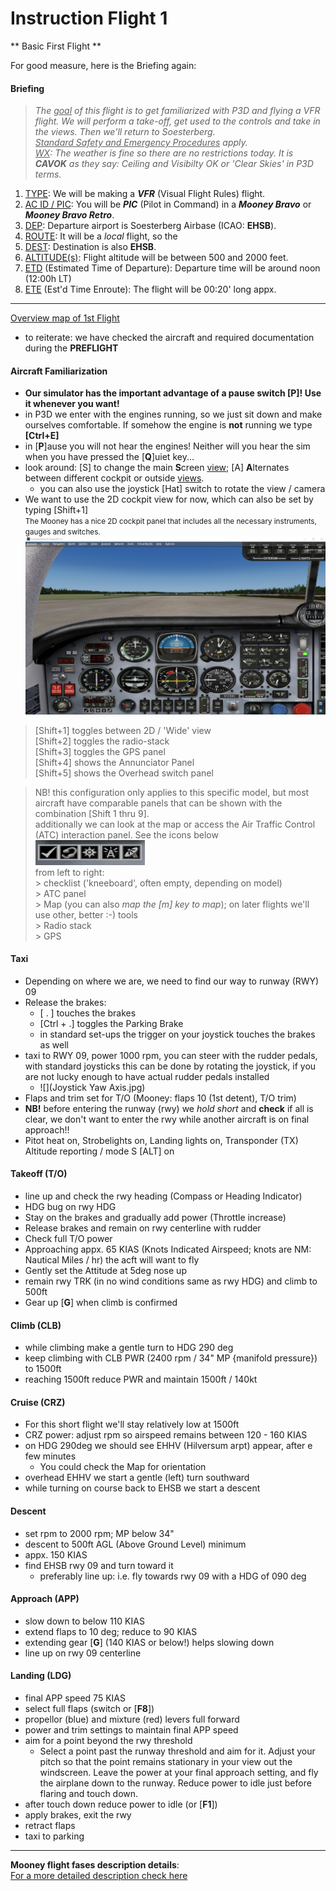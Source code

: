 # Instruction Flight 1
** Basic First Flight **

For good measure, here is the Briefing again:

#### Briefing

> *The <u>goal</u> of this flight is to get familiarized with P3D and flying a VFR flight. We will perform a take-off, get used to the controls and take in the views. Then we'll return to Soesterberg.  
> <u>Standard Safety and Emergency Procedures</u> apply.    
<u>WX</u>: The weather is fine so there are no restrictions today. It is **CAVOK** as they say: Ceiling and Visibilty OK or '*Clear Skies*' in P3D terms.*   

1. <u>TYPE</u>: We will be making a <b><i>VFR</i></b> (Visual Flight Rules) flight.
2. <u>AC ID / PIC</u>: You will be <b><i>PIC</i></b> (Pilot in Command) in a <b><i>Mooney Bravo</i></b> or <b><i>Mooney Bravo Retro</i></b>.     
3. <u>DEP</u>: Departure airport is Soesterberg Airbase (ICAO: **EHSB**).     
4. <u>ROUTE</u>: It will be a *local* flight, so the
5. <u>DEST</u>: Destination is also **EHSB**. 
6. <u>ALTITUDE(s)</u>: Flight altitude will be between 500 and 2000 feet.
7. <u>ETD</u> (Estimated Time of Departure): Departure time will be around noon (12:00h LT)
8. <u>ETE</u> (Est'd Time Enroute): The flight will be 00:20' long appx.   
     
---

[Overview map of 1st Flight](EHSB-01.md)   


- to reiterate: we have checked the aircraft and required documentation during the **PREFLIGHT**

#### Aircraft Familiarization   
-  **Our simulator has the important advantage of a pause switch [**P**]! Use it whenever you want!**   
- in P3D we enter with the engines running, so we just sit down and make ourselves comfortable. If somehow the engine is **not** running we type **[Ctrl+E]**   
- in [**P**]ause you will not hear the engines! Neither will you hear the sim when you have pressed the [**Q**]uiet key...   
- look around: [S] to change the main **S**creen <u>view</u>; [A] **A**lternates between different cockpit or outside <u>views</u>.   
    - you can also use the joystick [Hat] switch to rotate the view / camera     
- We want to use the 2D cockpit view for now, which can also be set by typing [Shift+1]   
<small>The Mooney has a nice 2D cockpit panel that includes all the necessary instruments, gauges and switches.</small>   
![](Mooney2D.png)

> [Shift+1] toggles between 2D / 'Wide' view   
> [Shift+2] toggles the radio-stack   
> [Shift+3] toggles the GPS panel   
> [Shift+4] shows the Annunciator Panel   
> [Shift+5] shows the Overhead switch panel   

> NB! this configuration only applies to this specific model, but most aircraft have comparable panels that can be shown with the combination [Shift 1 thru 9].   
> additionally we can look at the map or access the Air Traffic Control (ATC) interaction panel. See the icons below   
> ![](P3D_icons.png)     
> from left to right:   
        > checklist ('kneeboard', often empty, depending on model)   
        > ATC panel   
        > Map (you can also *map the [m] key to map*); on later flights we'll use other, better :-) tools      
        > Radio stack   
        > GPS  

#### Taxi

- Depending on where we are, we need to find our way to runway (RWY) 09    
- Release the brakes:   
    - [ . ] touches the brakes   
    - [Ctrl + .] toggles the Parking Brake   
    - in standard set-ups the trigger on your joystick touches the brakes as well  
- taxi to RWY 09, power 1000 rpm, you can steer with the rudder pedals, with standard joysticks this can be done by rotating the joystick, if you are not lucky enough to have actual rudder pedals installed      
    -  ![](Joystick Yaw Axis.jpg) 
-  Flaps and trim set for T/O (Mooney: flaps 10 (1st detent), T/O trim)    
- **NB!** before entering the runway (rwy) we *hold short* and **check** if all is clear, we don't want to enter the rwy while another aircraft is on final approach!!   
- Pitot heat on, Strobelights on, Landing lights on, Transponder (TX) Altitude reporting / mode S [ALT] on    

#### Takeoff (T/O)

- line up and check the rwy heading (Compass or Heading Indicator)   
- HDG bug on rwy HDG   
- Stay on the brakes and gradually add power (Throttle increase)   
- Release brakes and remain on rwy centerline with rudder   
- Check full T/O power
- Approaching appx. 65 KIAS (Knots Indicated Airspeed; knots are NM: Nautical Miles / hr) the acft will want to fly
- Gently set the Attitude at 5deg nose up
- remain rwy TRK (in no wind conditions same as rwy HDG) and climb to 500ft  
- Gear up [**G**] when climb is confirmed    

#### Climb (CLB)

- while climbing make a gentle turn to HDG 290 deg   
- keep climbing with CLB PWR (2400 rpm / 34" MP {manifold pressure}) to 1500ft   
- reaching 1500ft reduce PWR and maintain 1500ft / 140kt

#### Cruise (CRZ)   

- For this short flight we'll stay relatively low at 1500ft   
- CRZ power: adjust rpm so airspeed remains between 120 - 160 KIAS   
- on HDG 290deg we should see EHHV (Hilversum arpt) appear, after e few minutes   
    - You could check the Map for orientation   
- overhead EHHV we start a gentle (left) turn southward
- while turning on course back to EHSB we start a descent   

#### Descent   

- set rpm to 2000 rpm; MP below 34"   
- descent to 500ft AGL (Above Ground Level) minimum  
- appx. 150 KIAS    
- find EHSB rwy 09 and turn toward it   
    - preferably line up: i.e. fly towards rwy 09 with a HDG of 090 deg   

#### Approach (APP)   

- slow down to below 110 KIAS   
- extend flaps to 10 deg; reduce to 90 KIAS
- extending gear [**G**] (140 KIAS or below!) helps slowing down   
- line up on rwy 09 centerline   

#### Landing (LDG)   

- final APP speed 75 KIAS   
- select full flaps (switch or [**F8**])   
- propellor (blue) and mixture (red) levers full forward   
- power and trim settings to maintain final APP speed   
- aim for a point beyond the rwy threshold   
    - Select a point past the runway threshold and aim for it. Adjust your pitch so that the point remains stationary in your view out the windscreen. Leave the power at your final approach setting, and fly the airplane down to the runway. Reduce power to idle just before flaring and touch down.   
- after touch down reduce power to idle (or [**F1**])
- apply brakes, exit the rwy   
- retract flaps
- taxi to parking   
___
**Mooney flight fases description details**:  
[For a more detailed description check here](http://krepelka.com/fsweb/learningcenter/aircraft/flightnotesmooneybravo.htm)   














